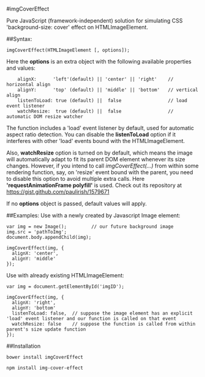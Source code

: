 #imgCoverEffect

Pure JavaScript (framework-independent) solution for simulating CSS 'background-size: cover' effect on HTMLImageElement.

##Syntax:
```
imgCoverEffect(HTMLImageElement [, options]);
```
Here the **options** is an extra object with the following available properties and values:
```
    alignX:      'left'(default) || 'center' || 'right'    // horizontal align
    alignY:      'top' (default) || 'middle' || 'bottom'   // vertical align
    listenToLoad: true (default) ||  false                 // load event listener
    watchResize:  true (default) ||  false                 // automatic DOM resize watcher
```
The function includes a 'load' event listener by default, used for automatic aspect ratio detection.
You can disable the **listenToLoad** option if it interferes with other 'load' events bound with the HTMLImageElement.

Also, **watchResize** option is turned on by default, which means the image will automatically adapt to fit its parent DOM element whenever its size changes. However, if you intend to call *imgCoverEffect(...)* from within some rendering function, say, on 'resize' event bound with the parent, you need to disable this option to avoid multiple extra calls.
Here **'requestAnimationFrame polyfill'** is used. Check out its repository at https://gist.github.com/paulirish/1579671

If no **options** object is passed, default values will apply.


##Examples:
Use with a newly created by Javascript Image element:

```
var img = new Image();         // our future background image
img.src = 'pathToImg';
document.body.appendChild(img);

imgCoverEffect(img, {
  alignX: 'center',
  alignY: 'middle'
});
```

Use with already existing HTMLImageElement:

```
var img = document.getElementById('imgID');

imgCoverEffect(img, {
  alignX: 'right',
  alignY: 'bottom'
  listenToLoad: false,  // suppose the image element has an explicit 'load' event listener and our function is called on that event
  watchResize: false    // suppose the function is called from within parent's size update function
});

```

##Installation
```
bower install imgCoverEffect

npm install img-cover-effect
```
